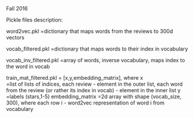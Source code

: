 Fall 2016


Pickle files description:

word2vec.pkl
=dictionary that maps words from the reviews to 300d vectors

vocab_filtered.pkl
=dictionary that maps words to their index in vocabulary

vocab_inv_filtered.pkl
=array of words, inverse vocabulary, maps index to the word in vocab

train_mat_filtered.pkl
= [x,y,embedding_matrix], where 
x  
=list of lists of indices, each review - element in the outer list, 
each word from the review (or rather its index in vocab) - element in the inner list
y 
=labels (stars,1-5)
embedding_matrix
=2d array with shape (vocab_size, 300), where each row i - word2vec representation 
of word i from vocabulary
